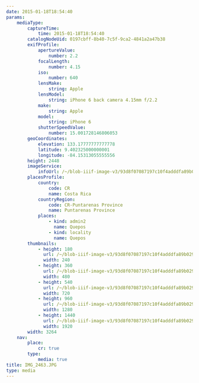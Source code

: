 ```yaml
---
date: 2015-01-18T18:54:40
params:
    mediaType:
        captureTime:
            time: 2015-01-18T18:54:40
        catalogNodeUid: 0197cbff-8b40-7c5f-9ca2-4841a2a47b38
        exifProfile:
            apertureValue:
                number: 2.2
            focalLength:
                number: 4.15
            iso:
                number: 640
            lensMake:
                string: Apple
            lensModel:
                string: iPhone 6 back camera 4.15mm f/2.2
            make:
                string: Apple
            model:
                string: iPhone 6
            shutterSpeedValue:
                number: 15.001728146806053
        geoCoordinates:
            elevation: 133.17777777777778
            latitude: 9.402325000000001
            longitude: -84.15313055555556
        height: 2448
        imageService:
            infoUrl: /~/blob-iiif-image-v3/93d8f07087197c10f4adddfa89b029b5ef1b8050efbbecea4ed35d511c386f8c/info.json
        placesProfile:
            country:
                code: CR
                name: Costa Rica
            countryRegion:
                code: CR-Puntarenas Province
                name: Puntarenas Province
            places:
                - kind: admin2
                  name: Quepos
                - kind: locality
                  name: Quepos
        thumbnails:
            - height: 180
              url: /~/blob-iiif-image-v3/93d8f07087197c10f4adddfa89b029b5ef1b8050efbbecea4ed35d511c386f8c/full/240%2C180/0/default.jpg
              width: 240
            - height: 360
              url: /~/blob-iiif-image-v3/93d8f07087197c10f4adddfa89b029b5ef1b8050efbbecea4ed35d511c386f8c/full/480%2C360/0/default.jpg
              width: 480
            - height: 540
              url: /~/blob-iiif-image-v3/93d8f07087197c10f4adddfa89b029b5ef1b8050efbbecea4ed35d511c386f8c/full/720%2C540/0/default.jpg
              width: 720
            - height: 960
              url: /~/blob-iiif-image-v3/93d8f07087197c10f4adddfa89b029b5ef1b8050efbbecea4ed35d511c386f8c/full/1280%2C960/0/default.jpg
              width: 1280
            - height: 1440
              url: /~/blob-iiif-image-v3/93d8f07087197c10f4adddfa89b029b5ef1b8050efbbecea4ed35d511c386f8c/full/1920%2C1440/0/default.jpg
              width: 1920
        width: 3264
    nav:
        place:
            cr: true
        type:
            media: true
title: IMG_2463.JPG
type: media
---
```

